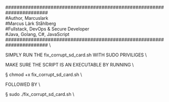 ####################################################################### \
#Author, Marcuslark \
#Marcus Lärk Ståhlberg \
#Fullstack, DevOps & Secure Developer \
#Java, Golang, C#, JavaScript \
####################################################################### \

SIMPLY RUN THE fix_corrupt_sd_card.sh WITH SUDO PRIVILIGES \

MAKE SURE THE SCRIPT IS AN EXECUTABLE BY RUNNING \

§ chmod +x fix_corrupt_sd_card.sh \

FOLLOWED BY \

§ sudo ./fix_corrupt_sd_card.sh \
